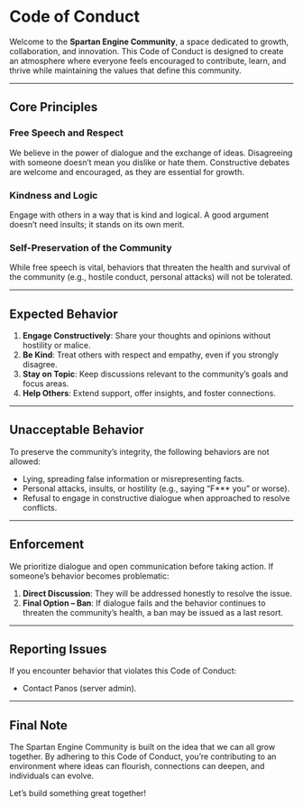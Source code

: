 # Code of Conduct  

Welcome to the **Spartan Engine Community**, a space dedicated to growth, collaboration, and innovation. This Code of Conduct is designed to create an atmosphere where everyone feels encouraged to contribute, learn, and thrive while maintaining the values that define this community.  

---

## **Core Principles**  

### **Free Speech and Respect**  
We believe in the power of dialogue and the exchange of ideas. Disagreeing with someone doesn’t mean you dislike or hate them. Constructive debates are welcome and encouraged, as they are essential for growth.  

### **Kindness and Logic**  
Engage with others in a way that is kind and logical. A good argument doesn’t need insults; it stands on its own merit.  

### **Self-Preservation of the Community**  
While free speech is vital, behaviors that threaten the health and survival of the community (e.g., hostile conduct, personal attacks) will not be tolerated.  

---

## **Expected Behavior**  

1. **Engage Constructively**: Share your thoughts and opinions without hostility or malice.  
2. **Be Kind**: Treat others with respect and empathy, even if you strongly disagree.  
3. **Stay on Topic**: Keep discussions relevant to the community’s goals and focus areas.  
4. **Help Others**: Extend support, offer insights, and foster connections.  

---

## **Unacceptable Behavior**  

To preserve the community’s integrity, the following behaviors are not allowed:  

- Lying, spreading false information or misrepresenting facts.  
- Personal attacks, insults, or hostility (e.g., saying “F*** you” or worse).
- Refusal to engage in constructive dialogue when approached to resolve conflicts.  

---

## **Enforcement**  

We prioritize dialogue and open communication before taking action. If someone’s behavior becomes problematic:  

1. **Direct Discussion**: They will be addressed honestly to resolve the issue.  
2. **Final Option – Ban**: If dialogue fails and the behavior continues to threaten the community’s health, a ban may be issued as a last resort.  

---

## **Reporting Issues**  

If you encounter behavior that violates this Code of Conduct:  
- Contact Panos (server admin).  



---

## **Final Note**  

The Spartan Engine Community is built on the idea that we can all grow together. By adhering to this Code of Conduct, you’re contributing to an environment where ideas can flourish, connections can deepen, and individuals can evolve.  

Let’s build something great together!  
